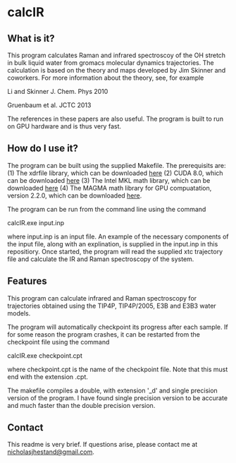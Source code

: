# calcIR

## What is it?
This program calculates Raman and infrared spectroscoy of the OH stretch in bulk liquid water from gromacs molecular dynamics trajectories. The calculation is based on the theory and maps developed by Jim Skinner and coworkers. For more information about the theory, see, for example

Li and Skinner J. Chem. Phys 2010

Gruenbaum et al. JCTC 2013

The references in these papers are also useful. The program is built to run on GPU hardware and is thus very fast.

## How do I use it?
The program can be built using the supplied Makefile. The prerequisits are:
(1) The xdrfile library, which can be downloaded [here](http://www.gromacs.org/Developer_Zone/Programming_Guide/XTC_Library)
(2) CUDA 8.0, which can be downloaded [here](https://developer.nvidia.com/cuda-80-ga2-download-archive)
(3) The Intel MKL math library, which can be downloaded [here](https://software.intel.com/en-us/mkl)
(4) The MAGMA math library for GPU compuatation, version 2.2.0, which can be downloaded [here](http://icl.cs.utk.edu/magma/software/index.html).


The program can be run from the command line using the command

calcIR.exe input.inp

where input.inp is an input file. An example of the necessary components of the input file, along with an explination, is supplied in the input.inp in this repositiory. Once started, the program will read the supplied xtc trajectory file and calculate the IR and Raman spectroscopy of the system.


## Features
This program can calculate infrared and Raman spectroscopy for trajectories obtained using the TIP4P, TIP4P/2005, E3B and E3B3 water models. 

The program will automatically checkpoint its progress after each sample. If for some reason the program crashes, it can be restarted from the checkpoint file using the command

calcIR.exe checkpoint.cpt

where checkpoint.cpt is the name of the checkpoint file. Note that this must end with the extension .cpt.

The makefile compiles a double, with extension '_d' and single precision version of the program. I have found single precision version to be accurate and much faster than the double precision version.

## Contact
This readme is very brief. If questions arise, please contact me at nicholasjhestand@gmail.com.

